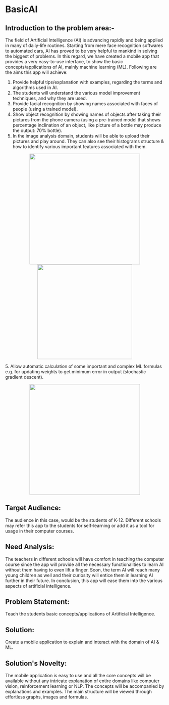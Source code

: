# BasicAI  

## Introduction to the problem area:-  
The field of Artificial Intelligence (AI) is advancing rapidly and being applied in many of daily-life routines. Starting from mere face recognition softwares to automated cars, AI has proved to be very helpful to mankind in solving the biggest of problems.
In this regard, we have created a mobile app that provides a very easy-to-use interface, to show the basic concepts/applications of AI, mainly machine learning (ML). Following are the aims this app will achieve: 
1.	Provide helpful tips/explanation with examples, regarding the terms and algorithms used in AI. 
2.	The students will understand the various model improvement techniques, and why they are used.
3. Provide facial recognition by showing names associated with faces of people (using a trained model).
4.	Show object recognition by showing names of objects after taking their pictures from the phone camera (using a pre-trained model that shows percentage inclination of an object, like picture of a bottle may produce the output: 70% bottle).
5.	In the image analysis domain, students will be able to upload their pictures and play around. They can also see their histograms structure & how to identify various important features associated with them.
<p align="center">
  <img src="https://user-images.githubusercontent.com/30017031/34384450-1072cc66-eb3e-11e7-936b-51bc5f766944.png" width="350"/>
  <img src="https://user-images.githubusercontent.com/30017031/34384451-10bb69e4-eb3e-11e7-8904-f1ad31a72ba4.jpg" width="300"/>
</p>
5.	Allow automatic calculation of some important and complex ML formulas e.g. for updating weights to get minimum error in output (stochastic gradient descent).  
<p align="center">
  <img src="https://user-images.githubusercontent.com/30017031/34384636-3b0473e8-eb3f-11e7-9dba-bec98c663dac.png" width="350"/>
</p>

## Target Audience: 

The audience in this case, would be the students of K-12. Different schools may refer this app to the students for self-learning or add it as a tool for usage in their computer courses.

## Need Analysis:
	
The teachers in different schools will have comfort in teaching the computer course since the app will provide all the necessary functionalities to learn AI without them having to even lift a finger. Soon, the term AI will reach many young children as well and their curiosity will entice them in learning AI further in their future. In conclusion, this app will ease them into the various aspects of artificial intelligence.

## Problem Statement: 
	
Teach the students basic concepts/applications of Artificial Intelligence.

## Solution:

Create a mobile application to explain and interact with the domain of AI & ML.

## Solution's Novelty:

The mobile application is easy to use and all the core concepts will be available without any intricate explanation of entire domains like computer vision, reinforcement learning or NLP. The concepts will be accompanied by explanations and examples. The main structure will be viewed through effortless graphs, images and formulas.
